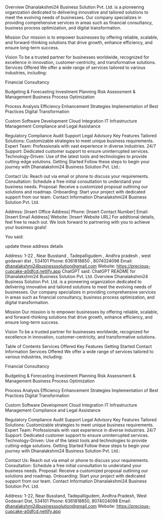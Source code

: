 Overview
Dhanalakshmi24 Business Solution Pvt. Ltd. is a pioneering organization dedicated to delivering innovative and tailored solutions to meet the evolving needs of businesses. Our company specializes in providing comprehensive services in areas such as financial consultancy, business process optimization, and digital transformation.

Mission
Our mission is to empower businesses by offering reliable, scalable, and forward-thinking solutions that drive growth, enhance efficiency, and ensure long-term success.

Vision
To be a trusted partner for businesses worldwide, recognized for excellence in innovation, customer-centricity, and transformative solutions.
Services Offered
We offer a wide range of services tailored to various industries, including:

Financial Consultancy

Budgeting & Forecasting
Investment Planning
Risk Assessment & Management
Business Process Optimization

Process Analysis
Efficiency Enhancement Strategies
Implementation of Best Practices
Digital Transformation

Custom Software Development
Cloud Integration
IT Infrastructure Management
Compliance and Legal Assistance

Regulatory Compliance
Audit Support
Legal Advisory
Key Features
Tailored Solutions: Customizable strategies to meet unique business requirements.
Expert Team: Professionals with vast experience in diverse industries.
24/7 Support: Dedicated customer support to ensure uninterrupted services.
Technology-Driven: Use of the latest tools and technologies to provide cutting-edge solutions.
Getting Started
Follow these steps to begin your journey with Dhanalakshmi24 Business Solution Pvt. Ltd.:

Contact Us: Reach out via email or phone to discuss your requirements.
Consultation: Schedule a free initial consultation to understand your business needs.
Proposal: Receive a customized proposal outlining our solutions and roadmap.
Onboarding: Start your project with dedicated support from our team.
Contact Information
Dhanalakshmi24 Business Solution Pvt. Ltd.

Address: [Insert Office Address]
Phone: [Insert Contact Number]
Email: [Insert Email Address]
Website: [Insert Website URL]
For additional details, feel free to reach out. We look forward to partnering with you to achieve your business goals!






You said:

update these address details

Address: 1-22 , Near Busstand , Tadepalligudem , Andhra pradesh , west godavari dist , 534101
Phone: 6361818850 , 8074024098
Email: dhanalakshmi24businesssolution@gmail.com
Website: https://precious-cupcake-a0dfcd.netlify.app
ChatGPT said:
ChatGPT
README for Dhanalakshmi24 Business Solution Pvt. Ltd.
Overview
Dhanalakshmi24 Business Solution Pvt. Ltd. is a pioneering organization dedicated to delivering innovative and tailored solutions to meet the evolving needs of businesses. Our company specializes in providing comprehensive services in areas such as financial consultancy, business process optimization, and digital transformation.

Mission
Our mission is to empower businesses by offering reliable, scalable, and forward-thinking solutions that drive growth, enhance efficiency, and ensure long-term success.

Vision
To be a trusted partner for businesses worldwide, recognized for excellence in innovation, customer-centricity, and transformative solutions.

Table of Contents
Services Offered
Key Features
Getting Started
Contact Information
Services Offered
We offer a wide range of services tailored to various industries, including:

Financial Consultancy

Budgeting & Forecasting
Investment Planning
Risk Assessment & Management
Business Process Optimization

Process Analysis
Efficiency Enhancement Strategies
Implementation of Best Practices
Digital Transformation

Custom Software Development
Cloud Integration
IT Infrastructure Management
Compliance and Legal Assistance

Regulatory Compliance
Audit Support
Legal Advisory
Key Features
Tailored Solutions: Customizable strategies to meet unique business requirements.
Expert Team: Professionals with vast experience in diverse industries.
24/7 Support: Dedicated customer support to ensure uninterrupted services.
Technology-Driven: Use of the latest tools and technologies to provide cutting-edge solutions.
Getting Started
Follow these steps to begin your journey with Dhanalakshmi24 Business Solution Pvt. Ltd.:

Contact Us: Reach out via email or phone to discuss your requirements.
Consultation: Schedule a free initial consultation to understand your business needs.
Proposal: Receive a customized proposal outlining our solutions and roadmap.
Onboarding: Start your project with dedicated support from our team.
Contact Information
Dhanalakshmi24 Business Solution Pvt. Ltd.

Address: 1-22, Near Busstand, Tadepalligudem, Andhra Pradesh, West Godavari Dist, 534101
Phone: 6361818850, 8074024098
Email: dhanalakshmi24businesssolution@gmail.com
Website: https://precious-cupcake-a0dfcd.netlify.app
